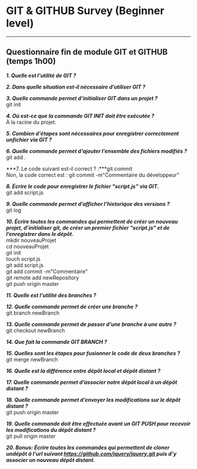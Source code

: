 # GIT & GITHUB Survey (Beginner level)
---------------------------------------------------------------------------------
## Questionnaire fin de module GIT et GITHUB (temps 1h00)  
  
***1. Quelle est l'utilité de GIT ?***  
  
***2. Dans quelle situation est-il nécessaire d’utiliser GIT ?***  
  
***3. Quelle commande permet d’initialiser GIT dans un projet ?***  
git init  
  
***4. Où est-ce que la commande GIT INIT doit être exécutée ?***  
À la racine du projet.  
  
***5. Combien d'étapes sont nécessaires pour enregistrer correctement unfichier via GIT ?***  
  
***6. Quelle commande permet d’ajouter l’ensemble des fichiers modifiés ?***  
git add .  
  
***7. Le code suivant est-il correct ? :***git commit  
Non, la code correct est : git commit -m"Commentaire du développeur"  
  
***8. Écrire le code pour enregistrer le fichier "script.js” via GIT.***  
git add script.js  
  
***9. Quelle commande permet d’afficher l’historique des versions ?***  
git log  
  
***10. Écrire toutes les commandes qui permettent de créer un nouveau projet, d’initialiser git, de créer un premier fichier "script.js" et de l’enregistrer dans le dépôt.***  
mkdir nouveauProjet  
cd nouveauProjet  
git init  
touch script.js  
git add script.js  
git add commit -m"Commentaire"  
git remote add newRepository  
git push origin master  
  
***11. Quelle est l'utilité des branches ?***  
  
***12. Quelle commande permet de créer une branche ?***  
git branch newBranch  
  
***13. Quelle commande permet de passer d’une branche à une autre ?***  
git checkout newBranch  
  
***14. Que fait la commande  GIT BRANCH ?***  
  
***15. Quelles sont les étapes pour fusionner le code de deux branches ?***  
git merge newBranch  
  
***16. Quelle est la différence entre dépôt local et dépôt distant ?***  
  
***17. Quelle commande permet d’associer notre dépôt local à un dépôt distant ?***  
  
***18. Quelle commande permet d’envoyer les modifications sur le dépôt distant ?***  
git push origin master  
  
***19. Quelle commande doit être effectuée avant un GIT PUSH pour recevoir les modifications du dépôt distant ?***  
git pull origin master  
  
***20. Bonus: Écrire toutes les commandes qui permettent de cloner undépôt à l'url suivant https://github.com/jquery/jquery.git puis d’y associer un nouveau dépôt distant.***